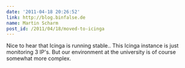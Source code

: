 ```yaml
---
date: '2011-04-18 20:26:52'
link: http://blog.binfalse.de
name: Martin Scharm
post_id: /2011/04/18/moved-to-icinga
---
```


Nice to hear that Icinga is running stable.. This Icinga instance is just monitoring 3 IP's. But our environment at the university is of course somewhat more complex.